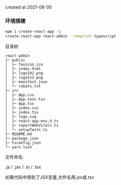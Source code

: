 created at 2021-08-05 

### 环境搭建

```sh
npm i create-react-app -g
create-react-app react-admin --template typescript
```

目录树

```
react-admin               
├─ public                 
│  ├─ favicon.ico         
│  ├─ index.html          
│  ├─ logo192.png         
│  ├─ logo512.png         
│  ├─ manifest.json       
│  └─ robots.txt          
├─ src                    
│  ├─ App.css             
│  ├─ App.test.tsx        
│  ├─ App.tsx             
│  ├─ index.css           
│  ├─ index.tsx           
│  ├─ logo.svg            
│  ├─ react-app-env.d.ts  
│  ├─ reportWebVitals.ts  
│  └─ setupTests.ts       
├─ README.md              
├─ package.json           
├─ tsconfig.json          
└─ yarn.lock              

```



文件命名: 

.js / .jsx / .ts / .tsx 

如果代码中用到了JSX变量,文件名用.jsx或.tsx




